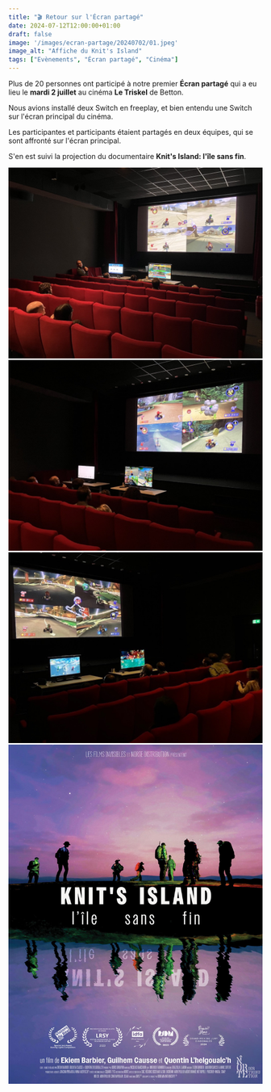 ```yaml
---
title: "🎬 Retour sur l'Écran partagé"
date: 2024-07-12T12:00:00+01:00
draft: false
image: '/images/ecran-partage/20240702/01.jpeg'
image_alt: "Affiche du Knit's Island"
tags: ["Evènements", "Écran partagé", "Cinéma"]
---
```


Plus de 20 personnes ont participé à notre premier **Écran partagé** qui a eu lieu le **mardi 2 juillet** au cinéma **Le Triskel** de Betton.

<!--more-->

Nous avions installé deux Switch en freeplay, et bien entendu une Switch sur l'écran principal du cinéma.

Les participantes et participants étaient partagés en deux équipes, qui se sont affronté sur l'écran principal.

S'en est suivi la projection du documentaire **Knit's Island: l'île sans fin**.

![Mario Kart](/images/ecran-partage/20240702/01.jpeg)
![Mario Kart](/images/ecran-partage/20240702/02.jpeg)
![Mario Kart](/images/ecran-partage/20240702/03.jpeg)
![Knit's Island](/images/ecran-partage/20240702/knit-s-island.jpg)
